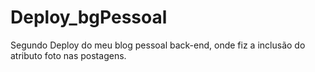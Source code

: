 # Deploy_bgPessoal
Segundo Deploy do meu blog pessoal back-end, onde fiz a inclusão do atributo foto nas postagens.
